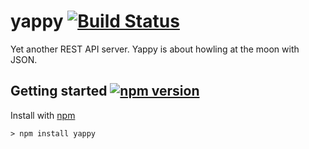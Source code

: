 # yappy [![Build Status](https://travis-ci.org/richardschneider/yappy.svg)](https://travis-ci.org/richardschneider/yappy)

Yet another REST API server. Yappy is about howling at the moon with JSON.

## Getting started [![npm version](https://badge.fury.io/js/yappy.svg)](https://badge.fury.io/js/yappy)

Install with [npm](http://blog.npmjs.org/post/85484771375/how-to-install-npm)

    > npm install yappy

